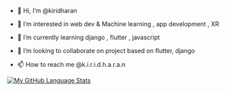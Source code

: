 - 👋 Hi, I’m @kiridharan
- 👀 I’m interested in web dev & Machine learning , app development , XR
- 🌱 I’m currently learning django , flutter , javascript 

- 💞️ I’m looking to collaborate on project based on flutter, django 
- 📫 How to reach me @k.i.r.i.d.h.a.r.a.n

<!---
kiridharan/kiridharan is a ✨ special ✨ repository because its `README.md` (this file) appears on your GitHub profile.
You can click the Preview link to take a look at your changes.
--->


<!-- [![My GitHub Stats](https://github-readme-stats.vercel.app/api/?username=kiridharan&count_private=true&theme=tokyonight&showicons=true)]() -->
[![My GitHub Language Stats](https://github-readme-stats.vercel.app/api/top-langs/?username=kiridharan&langs_count=5&theme=tokyonight)]()
